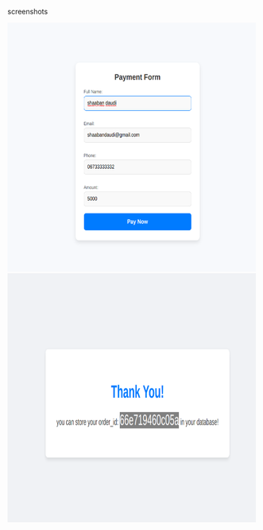 screenshots

<img src="screenshots/form.png" width="500" height="500"/>
<img src="screenshots/redirect.png" width="500" height="500"/>